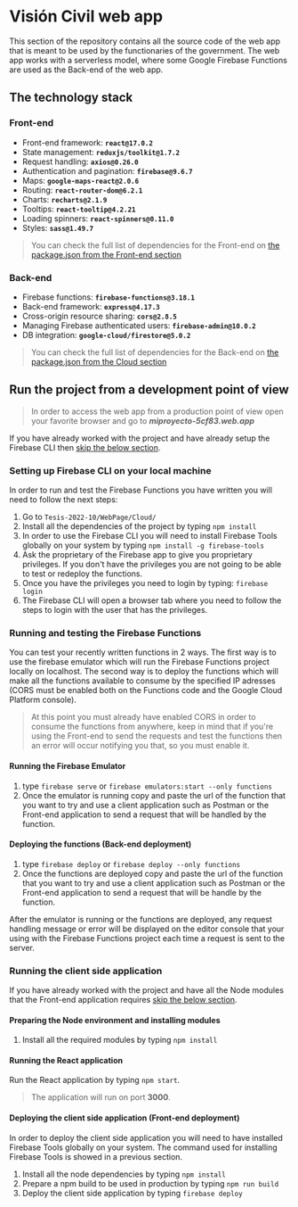 # Visión Civil web app
This section of the repository contains all the source code of the web app that is meant to be used by the functionaries of the government. The web app works with a serverless model, where some Google Firebase Functions are used as the Back-end of the web app.

## **The technology stack**

### **Front-end**
* Front-end framework: **`react@17.0.2`**
* State management: **`reduxjs/toolkit@1.7.2`**
* Request handling: **`axios@0.26.0`**
* Authentication and pagination: **`firebase@9.6.7`**
* Maps: **`google-maps-react@2.0.6`**
* Routing: **`react-router-dom@6.2.1`**
* Charts: **`recharts@2.1.9`**
* Tooltips: **`react-tooltip@4.2.21`**
* Loading spinners: **`react-spinners@0.11.0`**
* Styles: **`sass@1.49.7`**

> You can check the full list of dependencies for the Front-end on [the package.json from the Front-end section](front-end/vision-civil/package.json)

### **Back-end**
* Firebase functions: **`firebase-functions@3.18.1`**
* Back-end framework: **`express@4.17.3`**
* Cross-origin resource sharing: **`cors@2.8.5`**
* Managing Firebase authenticated users: **`firebase-admin@10.0.2`**
* DB integration: **`google-cloud/firestore@5.0.2`**

> You can check the full list of dependencies for the Back-end on [the package.json from the Cloud section](Cloud/package.json)

## **Run the project from a development point of view**
> In order to access the web app from a production point of view open your favorite browser and go to ***miproyecto-5cf83.web.app***

If you have already worked with the project and have already setup the Firebase CLI then [skip the below section](#running-and-testing-the-firebase-functions).

### **Setting up Firebase CLI on your local machine**
In order to run and test the Firebase Functions you have written you will need to follow the next steps:

1. Go to `Tesis-2022-10/WebPage/Cloud/`
2. Install all the dependencies of the project by typing `npm install`
3. In order to use the Firebase CLI you will need to install Firebase Tools globally on your system by typing `npm install -g firebase-tools`
4. Ask the proprietary of the Firebase app to give you proprietary privileges. If you don't have the privileges you are not going to be able to test or redeploy the functions.
5. Once you have the privileges you need to login by typing: `firebase login`
6. The Firebase CLI will open a browser tab where you need to follow the steps to login with the user that has the privileges.

### **Running and testing the Firebase Functions**
You can test your recently written functions in 2 ways. The first way is to use the firebase emulator which will run the Firebase Functions project locally on localhost. The second way is to deploy the functions which will make all the functions available to consume by the specified IP adresses (CORS must be enabled both on the Functions code and the Google Cloud Platform console). 

> At this point you must already have enabled CORS in order to consume the functions from anywhere, keep in mind that if you're using the Front-end to send the requests and test the functions then an error will occur notifying you that, so you must enable it.

#### **Running the Firebase Emulator**
1. type `firebase serve` or `firebase emulators:start --only functions`
2. Once the emulator is running copy and paste the url of the function that you want to try and use a client application such as Postman or the Front-end application to send a request that will be handled by the function. 

#### **Deploying the functions (Back-end deployment)**
1. type `firebase deploy` or `firebase deploy --only functions`
2. Once the functions are deployed copy and paste the url of the function that you want to try and use a client application such as Postman or the Front-end application to send a request that will be handle by the function.

After the emulator is running or the functions are deployed, any request handling message or error will be displayed on the editor console that your using with the Firebase Functions project each time a request is sent to the server.

### **Running the client side application**

If you have already worked with the project and have all the Node modules that the Front-end application requires [skip the below section](#running-the-react-application).

#### **Preparing the Node environment and installing modules**

1. Install all the required modules by typing `npm install`

#### **Running the React application**

Run the React application by typing `npm start`. 

> The application will run on port **3000**.

#### **Deploying the client side application (Front-end deployment)**
In order to deploy the client side application you will need to have installed Firebase Tools globally on your system. The command used for installing Firebase Tools is showed in a previous section.

1. Install all the node dependencies by typing `npm install`
2. Prepare a npm build to be used in production by typing `npm run build`
3. Deploy the client side application by typing `firebase deploy`
